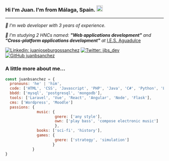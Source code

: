 ### Hi I'm Juan. I'm from Málaga, Spain. <img src="https://raw.githubusercontent.com/lipis/flag-icon-css/1dda087cee478cdd4d180dbdbab5a6f2fba9e70a/flags/4x3/es.svg" alt="spain flag" width="20"/>
<hr>
<p><i> 🔭 I'm web developer with 3 years of experience.</i></p> 
<p><i> 🌱 I'm studying 2 HNCs named: <b>"Web applications development"</b> and <b>"Cross-platform applications development"</b> at</i>
<a href="http://www.iesaguadulce.es/centro/index.php">I.E.S. Aguadulce</a></p>

[![Linkedin: juanjoseburgossanchez](https://img.shields.io/badge/-JuanBurgos-blue?style=flat-square&logo=Linkedin&logoColor=white&link=https://linkedin.com/in/juanjoseburgossanchez/)](https://linkedin.com/in/juanjoseburgossanchez/)
[![Twitter: jjbs_dev](https://img.shields.io/twitter/follow/jjbs_dev?style=social)](https://twitter.com/jjbs_dev)
[![GitHub juanbsanchez](https://img.shields.io/github/followers/juanbsanchez?label=follow&style=social)](https://github.com/juanbsanchez)

<h3>A little more about me...</h3>

```javascript
const juanbsanchez = {
  pronouns: 'he' | 'him',
  code: ['HTML', 'CSS', 'Javascript', 'PHP', 'Java', 'C#', 'Python', 'Lisp', 'Clojure'],
  bbdd: ['mysql', 'postgresql', 'mongodb'],
  tools: ['Laravel', 'Vue', 'React', 'Angular', 'Node', 'Flask'],
  cms: ['Wordpress', 'Moodle']
  passions: {
              music: {
                      gnere: ['any style'],
                      own: ['play bass', 'compose electronic music']
                      },
              books: ['sci-fi', 'history'],
              games: {
                      gnere: ['strategy', 'simulation']
                     }
            }
}
```

<!--
**juanbsanchez/juanbsanchez** is a ✨ _special_ ✨ repository because its `README.md` (this file) appears on your GitHub profile.

Here are some ideas to get you started:

- 🔭 I’m currently working on ...
- 🌱 I’m currently learning ...
- 👯 I’m looking to collaborate on ...
- 🤔 I’m looking for help with ...
- 💬 Ask me about ...
- 📫 How to reach me: ...
- 😄 Pronouns: ...
- ⚡ Fun fact: ...
-->

